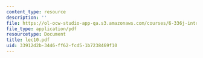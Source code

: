 ```yaml
---
content_type: resource
description: ''
file: https://ol-ocw-studio-app-qa.s3.amazonaws.com/courses/6-336j-introduction-to-numerical-simulation-sma-5211-fall-2003/33912d2b3446ff62fcd51b7238469f10_lec10.pdf
file_type: application/pdf
resourcetype: Document
title: lec10.pdf
uid: 33912d2b-3446-ff62-fcd5-1b7238469f10
---
```

